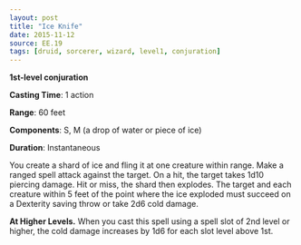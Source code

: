 ```yaml
---
layout: post
title: "Ice Knife"
date: 2015-11-12
source: EE.19
tags: [druid, sorcerer, wizard, level1, conjuration]
---
```


**1st-level conjuration**

**Casting Time**: 1 action

**Range**: 60 feet

**Components**: S, M (a drop of water or piece of ice)

**Duration**: Instantaneous

You create a shard of ice and fling it at one creature within range. Make a ranged spell attack against the target. On a hit, the target takes 1d10 piercing damage. Hit or miss, the shard then explodes. The target and each creature within 5 feet of the point where the ice exploded must succeed on a Dexterity saving throw or take 2d6 cold damage.

**At Higher Levels.** When you cast this spell using a spell slot of 2nd level or higher, the cold damage increases by 1d6 for each slot level above 1st.
